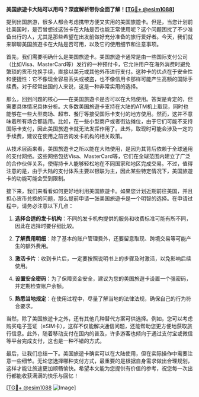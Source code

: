 **美国旅遊卡大陆可以用吗？深度解析带你全面了解！[[TG💪+ @esim1088](https://t.me/s/esim1088)]**

提到出国旅游，很多人都会考虑携带方便又实用的美国旅遊卡。但是，当您计划前往美国时，是否曾想过这张卡在大陆是否也能正常使用呢？这个问题困扰了不少准备出行的人，尤其是那些希望在出发前做好充分准备的旅行爱好者。今天，我们就来聊聊美国旅遊卡在大陆是否可用，以及它的使用细节和注意事项。

首先，我们需要明确什么是美国旅遊卡。美国旅遊卡通常是由一些国际支付公司（比如Visa、MasterCard等）发行的一种预付卡，它允许用户在海外消费时避免繁琐的货币兑换手续，直接以美元或其他外币进行支付。这种卡的优点在于安全性和便捷性：它不像现金容易丢失或被盗，也不像信用卡那样可能产生高额的国际手续费。对于经常出国的人来说，这是一种非常实用的选择。

那么，回到问题的核心——在美国旅遊卡是否可以在大陆使用。答案是肯定的，但需要具体情况具体分析。大多数美国旅遊卡支持在大陆的ATM机上取现，同时也能够在一些大型商场、超市、餐厅等接受国际卡支付的地方使用。然而，这并不意味着所有场合都适用。比如，在一些小型商户或者街边摊位，由于它们可能不支持国际卡支付，因此美国旅遊卡就无法发挥作用了。此外，取现时可能会涉及一定的手续费，建议在使用之前咨询发卡机构的相关政策。

从技术层面来看，美国旅遊卡之所以能在大陆使用，是因为其背后依赖于全球通用的支付网络。这些网络包括Visa、MasterCard等，它们在全球范围内建立了广泛的合作伙伴关系，使得持卡人能够轻松地在不同国家和地区完成交易。不过，值得注意的是，由于大陆的支付体系主要以银联为主，因此某些特定情况下，美国旅遊卡的功能可能会受到限制。

接下来，我们来看看如何更好地利用美国旅遊卡。如果您计划近期前往美国，并且担心货币兑换的问题，那么提前申请一张美国旅遊卡是一个明智的选择。在申请过程中，请务必注意以下几点：

1. **选择合适的发卡机构**：不同的发卡机构提供的服务和收费标准可能有所不同，因此在选择时要仔细比较。
   
2. **了解费用明细**：除了基本的账户管理费外，还要留意取现、跨境交易等可能产生的额外费用。
   
3. **激活卡片**：收到卡片后，一定要按照说明书上的步骤及时激活，以免影响后续使用。

4. **设置安全密码**：为了保障资金安全，建议为您的美国旅遊卡设置一个强密码，并定期检查账户余额。

5. **熟悉当地规定**：在使用过程中，尽量了解当地的法律法规，确保自己的行为符合要求。

当然，除了美国旅遊卡之外，还有其他几种替代方案可供选择。例如，您可以考虑购买电子签证（eSIM卡），这样不仅能解决通信问题，还能帮助您更方便地获取旅行信息。此外，随着移动支付在国内的普及，许多游客也倾向于通过支付宝或微信等平台完成支付，这也是一种不错的方式。

最后，让我们总结一下。美国旅遊卡确实可以在大陆使用，但在实际操作中需要注意一些细节。无论您选择哪种支付方式，最重要的是根据自身需求做出合理规划，这样才能让旅途更加顺畅愉快。希望本文能为您提供有价值的参考，祝您每一次出行都能收获满满的快乐与回忆！

[[TG💪+ @esim1088](https://t.me/s/esim1088) ![Image](https://i.postimg.cc/4NQfJmqS/Snipaste-2025-05-13-00-14-12.png)]